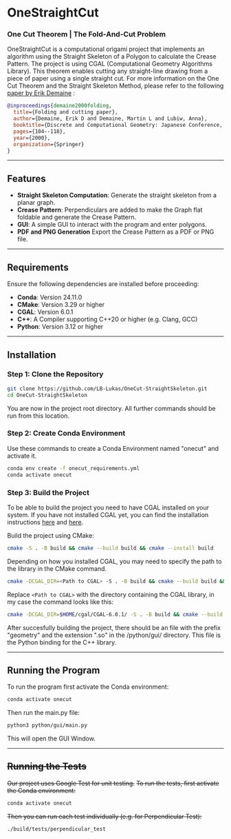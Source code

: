  # **OneStraightCut**
### One Cut Theorem | The Fold-And-Cut Problem
OneStraightCut is a computational origami project that implements an algorithm using the Straight Skeleton of a Polygon to calculate the Crease Pattern. The project is using CGAL (Computational Geometry Algorithms Library). This theorem enables cutting any straight-line drawing from a piece of paper using a single straight cut.
For more information on the One Cut Theorem and the Straight Skeleton Method, please refer to the following [paper by Erik Demaine](https://erikdemaine.org/papers/JCDCG98/) :
```BibTeX
@inproceedings{demaine2000folding,
  title={Folding and cutting paper},
  author={Demaine, Erik D and Demaine, Martin L and Lubiw, Anna},
  booktitle={Discrete and Computational Geometry: Japanese Conference, JCDCG’98 Tokyo, Japan, December 9-12, 1998. Revised Papers},
  pages={104--118},
  year={2000},
  organization={Springer}
}
``` 

---

## **Features**
- **Straight Skeleton Computation**: Generate the straight skeleton from a planar graph.
- **Crease Pattern**: Perpendiculars are added to make the Graph flat foldable and generate the Crease Pattern.
- **GUI**: A simple GUI to interact with the program and enter polygons.
- **PDF and PNG Generation** Export the Crease Pattern as a PDF or PNG file.

---

## **Requirements**
Ensure the following dependencies are installed before proceeding:
- **Conda**: Version 24.11.0
- **CMake**: Version 3.29 or higher
- **CGAL**: Version 6.0.1
- **C++**: A Compiler supporting C++20 or higher (e.g. Clang, GCC)
- **Python**: Version 3.12 or higher

---

## **Installation**
### Step 1: Clone the Repository
```bash
git clone https://github.com/LB-Lukas/OneCut-StraightSkeleton.git
cd OneCut-StraightSkeleton
```
You are now in the project root directory. All further commands should be run from this location.

### Step 2: Create Conda Environment
Use these commands to create a Conda Environment named "onecut" and activate it.
```bash
conda env create -f onecut_requirements.yml
conda activate onecut
```

### Step 3: Build the Project
To be able to build the project you need to have CGAL installed on your system. If you have not installed CGAL yet, you can find the installation instructions [here](https://doc.cgal.org/latest/Manual/usage.html#title4) and [here](https://doc.cgal.org/latest/Manual/installation.html).

Build the project using CMake:
```bash
cmake -S . -B build && cmake --build build && cmake --install build
```
Depending on how you installed CGAL, you may need to specify the path to the library in the CMake command.
```bash
cmake -DCGAL_DIR=<Path to CGAL> -S . -B build && cmake --build build && cmake --install build
```
Replace `<Path to CGAL>` with the directory containing the CGAL library, in my case the command looks like this:
```bash
cmake -DCGAL_DIR=$HOME/cgal/CGAL-6.0.1/ -S . -B build && cmake --build build && cmake --install build
```
After succesfully building the project, there should be an file with the prefix "geometry" and the extension ".so" in the /python/gui/ directory. This file is the Python binding for the C++ library.

---

## **Running the Program**
To run the program first activate the Conda environment:
```bash
conda activate onecut
```
Then run the main.py file:
```bash
python3 python/gui/main.py
```
This will open the GUI Window.

---

## **~~Running the Tests~~**
~~Our project uses Google Test for unit testing.~~
~~To run the tests, first activate the Conda environment:~~
```bash
conda activate onecut
```
~~Then you can run each test individually (e.g. for Perpendicular Test):~~
```bash
./build/tests/perpendicular_test
```

